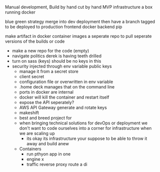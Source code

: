Manual development, Build by hand
cut by hand MVP infrastructure
a box running docker 

blue green strategy
merge into dev deployment
then have a branch tagged to be deployed to production
frontend docker
backend pip

make artifact in docker container images
a seperate repo to pull seperate versions of the builds or code

- make a new repo for the code (empty)
- navigate politics derek is having teeth drilled
- turn on sass (keys) should be no keys in this
- security injected through env variable public keys
	- manage it from a secret store
	- client secret
	- configuration file or overwritten in env variable
	- .home deck manages that on the command line
	- ports in docker are internal
	- docker will kill the container and restart itself 
	- expose the API seperately?
	- AWS API Gateway generate and rotate keys
	- makeshift 
	- best and breed project for 
	- when bringing technical solutions for devOps or deployment we don't want to code ourselves into a corner for infrastructure when we are scaling up
		- its okay its  infrastructure your suppose to be able to throw it away and build anew
	- Containers
		- run pthyon app in one
		- engine x
		- traffic reverse proxy route a di